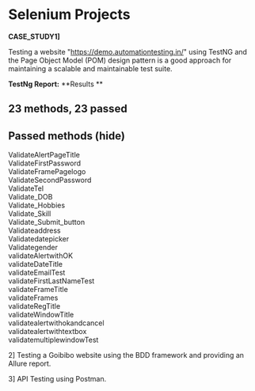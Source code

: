 # Selenium Projects
**CASE_STUDY1]** 

Testing a website "https://demo.automationtesting.in/" using TestNG and the Page Object Model (POM) design pattern is a good approach for maintaining a scalable and maintainable test suite.

**TestNg Report:**
**Results **
 ## 23 methods, 23 passed 
## Passed methods  (hide)     
 ValidateAlertPageTitle   
 ValidateFirstPassword   
 ValidateFramePagelogo   
 ValidateSecondPassword   
 ValidateTel   
 Validate_DOB   
 Validate_Hobbies   
 Validate_Skill   
 Validate_Submit_button   
 Validateaddress   
 Validatedatepicker   
 Validategender   
 validateAlertwithOK   
 validateDateTitle   
 validateEmailTest   
 validateFirstLastNameTest   
 validateFrameTitle   
 validateFrames   
 validateRegTitle   
 validateWindowTitle   
 validatealertwithokandcancel   
 validatealertwithtextbox   
 validatemultiplewindowTest  


2] Testing a  Goibibo website using the BDD framework and providing an Allure report.



3] API Testing using Postman.
